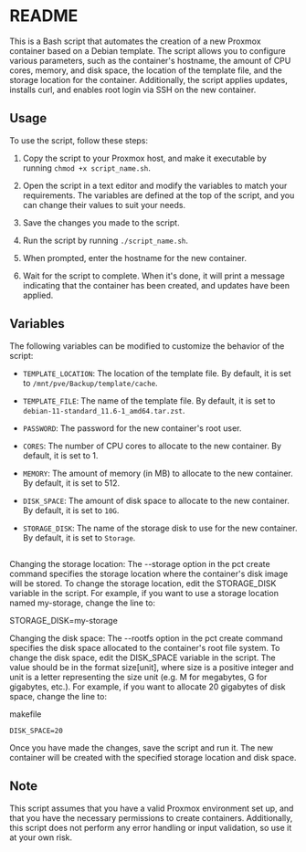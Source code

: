 # README

This is a Bash script that automates the creation of a new Proxmox container based on a Debian template. The script allows you to configure various parameters, such as the container's hostname, the amount of CPU cores, memory, and disk space, the location of the template file, and the storage location for the container. Additionally, the script applies updates, installs curl, and enables root login via SSH on the new container.

## Usage

To use the script, follow these steps:

1. Copy the script to your Proxmox host, and make it executable by running `chmod +x script_name.sh`.

2. Open the script in a text editor and modify the variables to match your requirements. The variables are defined at the top of the script, and you can change their values to suit your needs. 

3. Save the changes you made to the script.

4. Run the script by running `./script_name.sh`.

5. When prompted, enter the hostname for the new container.

6. Wait for the script to complete. When it's done, it will print a message indicating that the container has been created, and updates have been applied.

## Variables

The following variables can be modified to customize the behavior of the script:

- `TEMPLATE_LOCATION`: The location of the template file. By default, it is set to `/mnt/pve/Backup/template/cache`.

- `TEMPLATE_FILE`: The name of the template file. By default, it is set to `debian-11-standard_11.6-1_amd64.tar.zst`.

- `PASSWORD`: The password for the new container's root user.

- `CORES`: The number of CPU cores to allocate to the new container. By default, it is set to 1.

- `MEMORY`: The amount of memory (in MB) to allocate to the new container. By default, it is set to 512.

- `DISK_SPACE`: The amount of disk space to allocate to the new container. By default, it is set to `10G`.

- `STORAGE_DISK`: The name of the storage disk to use for the new container. By default, it is set to `Storage`.

## 
Changing the storage location:
The --storage option in the pct create command specifies the storage location where the container's disk image will be stored. To change the storage location, edit the STORAGE_DISK variable in the script. For example, if you want to use a storage location named my-storage, change the line to:


STORAGE_DISK=my-storage

Changing the disk space:
The --rootfs option in the pct create command specifies the disk space allocated to the container's root file system. To change the disk space, edit the DISK_SPACE variable in the script. The value should be in the format size[unit], where size is a positive integer and unit is a letter representing the size unit (e.g. M for megabytes, G for gigabytes, etc.). For example, if you want to allocate 20 gigabytes of disk space, change the line to:

makefile

    DISK_SPACE=20

Once you have made the changes, save the script and run it. The new container will be created with the specified storage location and disk space.

## Note

This script assumes that you have a valid Proxmox environment set up, and that you have the necessary permissions to create containers. Additionally, this script does not perform any error handling or input validation, so use it at your own risk.
